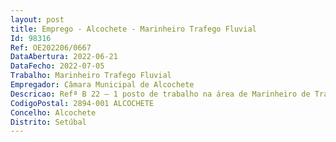 ```yaml
--- 
layout: post
title: Emprego - Alcochete - Marinheiro Trafego Fluvial
Id: 98316
Ref: OE202206/0667
DataAbertura: 2022-06-21
DataFecho: 2022-07-05
Trabalho: Marinheiro Trafego Fluvial
Empregador: Câmara Municipal de Alcochete
Descricao: Refª B 22 – 1 posto de trabalho na área de Marinheiro de Tráfego Fluvial (DAT– Divisão de Administração do Território cuja caracterização, em função das respetivas atribuições, competências ou atividades, é a seguinte  Executar tarefas inerentes ao serviço de convés, a navegar ou em cais, subordinadas ao nível da sua competência técnica. Efetuar manobras de amarração, fundamento, receção, recolha e passagem de cabos de reboque, executar trabalhos de mancaria, conservação e limpeza da unidade, necessários à manutenção e bom funcionamento da embarcação. Dar informação aos passageiros relacionada com o percurso e arrumação de eventuais bagagens.
CodigoPostal: 2894-001 ALCOCHETE
Concelho: Alcochete
Distrito: Setúbal
--- 
```

